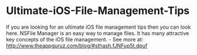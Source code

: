 Ultimate-iOS-File-Management-Tips
=================================

If you are looking for an ultimate iOS file management tips then you can look here. NSFile Manager is an easy way to manage files. It has many attractive key concepts of the iOS file management. - See more at: http://www.theappguruz.com/blog/#sthash.fJNFup5t.dpuf
